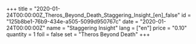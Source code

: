 +++
title = "2020-01-24T00:00:00Z_Theros_Beyond_Death_Staggering_Insight_[en]_false"
id = "125b8be1-76b9-434e-a505-5099d950767c"
date = "2020-01-24T00:00:00Z"
name = "Staggering Insight"
lang = ["en"]
price = "0.10"
quantity = 1
foil = false
set = "Theros Beyond Death"
+++
